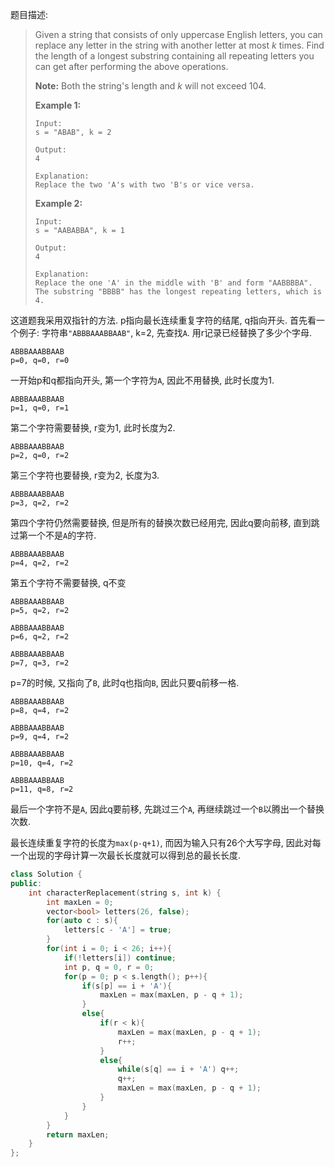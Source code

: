 题目描述:

> Given a string that consists of only uppercase English letters, you can replace any letter in the string with another letter at most *k* times. Find the length of a longest substring containing all repeating letters you can get after performing the above operations.
>
> **Note:**
> Both the string's length and *k* will not exceed 104.
>
> **Example 1:**
>
> ```
> Input:
> s = "ABAB", k = 2
>
> Output:
> 4
>
> Explanation:
> Replace the two 'A's with two 'B's or vice versa.
>
> ```
>
> **Example 2:**
>
> ```
> Input:
> s = "AABABBA", k = 1
>
> Output:
> 4
>
> Explanation:
> Replace the one 'A' in the middle with 'B' and form "AABBBBA".
> The substring "BBBB" has the longest repeating letters, which is 4.
> ```

这道题我采用双指针的方法. p指向最长连续重复字符的结尾, q指向开头. 首先看一个例子: 字符串`"ABBBAAABBAAB"`, k=2, 先查找`A`. 用r记录已经替换了多少个字母.

```
ABBBAAABBAAB
p=0, q=0, r=0
```

一开始p和q都指向开头, 第一个字符为`A`, 因此不用替换, 此时长度为1.

```
ABBBAAABBAAB
p=1, q=0, r=1
```

第二个字符需要替换, r变为1, 此时长度为2.

```
ABBBAAABBAAB
p=2, q=0, r=2
```

第三个字符也要替换, r变为2, 长度为3.

```
ABBBAAABBAAB
p=3, q=2, r=2
```

第四个字符仍然需要替换, 但是所有的替换次数已经用完, 因此q要向前移, 直到跳过第一个不是`A`的字符.

```
ABBBAAABBAAB
p=4, q=2, r=2
```

第五个字符不需要替换, q不变

```
ABBBAAABBAAB
p=5, q=2, r=2

ABBBAAABBAAB
p=6, q=2, r=2

ABBBAAABBAAB
p=7, q=3, r=2
```

p=7的时候, 又指向了`B`, 此时q也指向`B`, 因此只要q前移一格.

```
ABBBAAABBAAB
p=8, q=4, r=2

ABBBAAABBAAB
p=9, q=4, r=2

ABBBAAABBAAB
p=10, q=4, r=2

ABBBAAABBAAB
p=11, q=8, r=2
```

最后一个字符不是`A`, 因此q要前移, 先跳过三个`A`, 再继续跳过一个`B`以腾出一个替换次数.

最长连续重复字符的长度为`max(p-q+1)`, 而因为输入只有26个大写字母, 因此对每一个出现的字母计算一次最长长度就可以得到总的最长长度.

```c++
class Solution {
public:
    int characterReplacement(string s, int k) {
        int maxLen = 0;
        vector<bool> letters(26, false);
        for(auto c : s){
            letters[c - 'A'] = true;
        }
        for(int i = 0; i < 26; i++){
            if(!letters[i]) continue;
            int p, q = 0, r = 0;
            for(p = 0; p < s.length(); p++){
                if(s[p] == i + 'A'){
                    maxLen = max(maxLen, p - q + 1);
                }
                else{
                    if(r < k){
                        maxLen = max(maxLen, p - q + 1);
                        r++;
                    }
                    else{
                        while(s[q] == i + 'A') q++;
                        q++;
                        maxLen = max(maxLen, p - q + 1);
                    }
                }
            }
        }
        return maxLen;
    }
};
```

